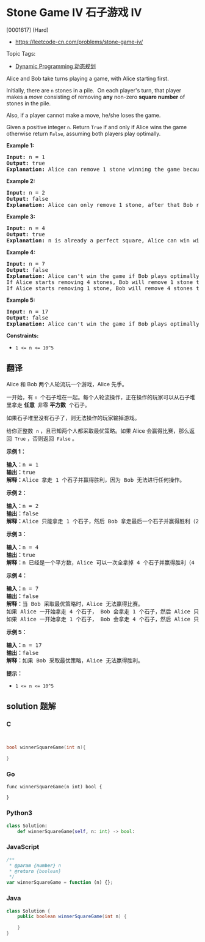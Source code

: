 # Stone Game IV 石子游戏 IV

[0001617] (Hard)

- https://leetcode-cn.com/problems/stone-game-iv/

Topic Tags:

- [Dynamic Programming 动态规划](https://leetcode-cn.com/tag/dynamic-programming/)

Alice and Bob take turns playing a game, with Alice starting first.

Initially, there are `n` stones in a pile.  On each player's turn, that player makes a *move* consisting of removing **any** non-zero **square number** of stones in the pile.

Also, if a player cannot make a move, he/she loses the game.

Given a positive integer `n`. Return `True` if and only if Alice wins the game otherwise return `False`, assuming both players play optimally.

**Example 1:**

<pre><strong>Input:</strong> n = 1
<strong>Output:</strong> true
<strong>Explanation: </strong>Alice can remove 1 stone winning the game because Bob doesn't have any moves.</pre>

**Example 2:**

<pre><strong>Input:</strong> n = 2
<strong>Output:</strong> false
<strong>Explanation: </strong>Alice can only remove 1 stone, after that Bob removes the last one winning the game (2 -&gt; 1 -&gt; 0).</pre>

**Example 3:**

<pre><strong>Input:</strong> n = 4
<strong>Output:</strong> true
<strong>Explanation:</strong> n is already a perfect square, Alice can win with one move, removing 4 stones (4 -&gt; 0).
</pre>

**Example 4:**

<pre><strong>Input:</strong> n = 7
<strong>Output:</strong> false
<strong>Explanation: </strong>Alice can't win the game if Bob plays optimally.
If Alice starts removing 4 stones, Bob will remove 1 stone then Alice should remove only 1 stone and finally Bob removes the last one (7 -&gt; 3 -&gt; 2 -&gt; 1 -&gt; 0). 
If Alice starts removing 1 stone, Bob will remove 4 stones then Alice only can remove 1 stone and finally Bob removes the last one (7 -&gt; 6 -&gt; 2 -&gt; 1 -&gt; 0).</pre>

**Example 5:**

<pre><strong>Input:</strong> n = 17
<strong>Output:</strong> false
<strong>Explanation: </strong>Alice can't win the game if Bob plays optimally.
</pre>

**Constraints:**

- `1 <= n <= 10^5`

## 翻译

Alice 和 Bob 两个人轮流玩一个游戏，Alice 先手。

一开始，有 `n`  个石子堆在一起。每个人轮流操作，正在操作的玩家可以从石子堆里拿走 **任意**  非零 **平方数**  个石子。

如果石子堆里没有石子了，则无法操作的玩家输掉游戏。

给你正整数  `n` ，且已知两个人都采取最优策略。如果 Alice 会赢得比赛，那么返回  `True` ，否则返回  `False` 。

**示例 1：**

<pre><strong>输入：</strong>n = 1
<strong>输出：</strong>true
<strong>解释：</strong>Alice 拿走 1 个石子并赢得胜利，因为 Bob 无法进行任何操作。</pre>

**示例 2：**

<pre><strong>输入：</strong>n = 2
<strong>输出：</strong>false
<strong>解释：</strong>Alice 只能拿走 1 个石子，然后 Bob 拿走最后一个石子并赢得胜利（2 -&gt; 1 -&gt; 0）。</pre>

**示例 3：**

<pre><strong>输入：</strong>n = 4
<strong>输出：</strong>true
<strong>解释：</strong>n 已经是一个平方数，Alice 可以一次全拿掉 4 个石子并赢得胜利（4 -&gt; 0）。
</pre>

**示例 4：**

<pre><strong>输入：</strong>n = 7
<strong>输出：</strong>false
<strong>解释：</strong>当 Bob 采取最优策略时，Alice 无法赢得比赛。
如果 Alice 一开始拿走 4 个石子， Bob 会拿走 1 个石子，然后 Alice 只能拿走 1 个石子，Bob 拿走最后一个石子并赢得胜利（7 -&gt; 3 -&gt; 2 -&gt; 1 -&gt; 0）。
如果 Alice 一开始拿走 1 个石子， Bob 会拿走 4 个石子，然后 Alice 只能拿走 1 个石子，Bob 拿走最后一个石子并赢得胜利（7 -&gt; 6 -&gt; 2 -&gt; 1 -&gt; 0）。</pre>

**示例 5：**

<pre><strong>输入：</strong>n = 17
<strong>输出：</strong>false
<strong>解释：</strong>如果 Bob 采取最优策略，Alice 无法赢得胜利。
</pre>

**提示：**

- `1 <= n <= 10^5`

## solution 题解

### C

```c


bool winnerSquareGame(int n){

}
```

### Go

```golang
func winnerSquareGame(n int) bool {

}
```

### Python3

```python
class Solution:
    def winnerSquareGame(self, n: int) -> bool:
```

### JavaScript

```javascript
/**
 * @param {number} n
 * @return {boolean}
 */
var winnerSquareGame = function (n) {};
```

### Java

```java
class Solution {
    public boolean winnerSquareGame(int n) {

    }
}
```
